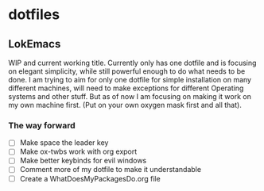 # dotfiles


## LokEmacs
WIP and current working title.
Currently only has one dotfile and is focusing on elegant simplicity, while still powerful enough to do what needs to be done.
I am trying to aim for only one dotfile for simple installation on many different machines, will need to make exceptions for different Operating systems and other stuff. But as of now I am focusing on making it work on my own machine first. (Put on your own oxygen mask first and all that).

### The way forward
- [ ] Make space the leader key
- [ ] Make ox-twbs work with org export
- [ ] Make better keybinds for evil windows
- [ ] Comment more of my dotfile to make it understandable
- [ ] Create a WhatDoesMyPackagesDo.org file
